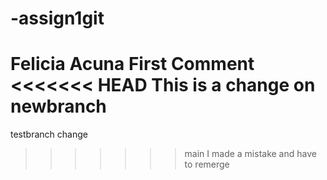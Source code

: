 # -assign1git
Felicia Acuna
First Comment
<<<<<<< HEAD
This is a change on newbranch
=======
testbranch change
>>>>>>> main
I made a mistake and have to remerge
